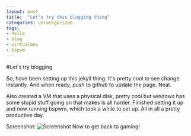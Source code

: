 ```yaml
---
layout: post
title:  "Let's try this blogging thing"
categories: uncategorized
tags:
- hello
- blog
- virtualbox
- bspwm
---
```


#Let's try blogging

So, have been setting up this jekyll thing. It's pretty cool to see change instantly.
And when ready, push to github to update the page. Neat.

Also created a VM that uses a physical disk, pretty cool but windows has some stupid stuff going on that makes is all harder.
Finished setting it up and now running bspwm, which took a while to set up. 
All in all a pretty productive day.

Screenshot:
![Screenshot](https://github.com/XIIISins/DotFiles/raw/master/screenshot/20160319_desktop.png)
Now to get back to gaming!
